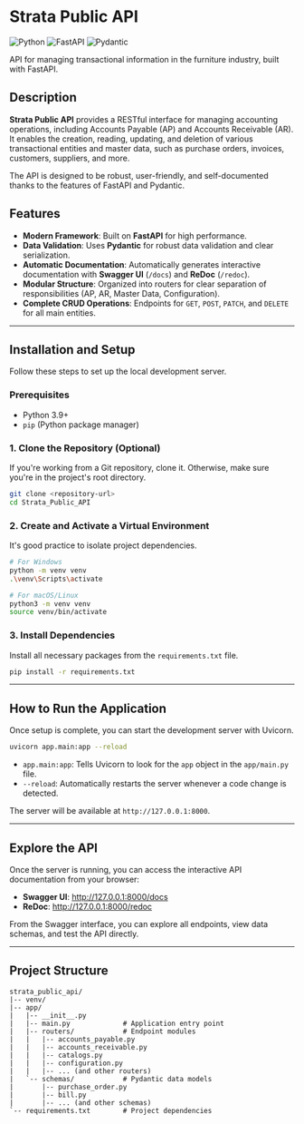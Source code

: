 # Strata Public API

![Python](https://img.shields.io/badge/python-3.11-blue.svg)
![FastAPI](https://img.shields.io/badge/FastAPI-0.103.2-green.svg)
![Pydantic](https://img.shields.io/badge/Pydantic-2.4.2-orange.svg)

API for managing transactional information in the furniture industry, built with FastAPI.

## Description

**Strata Public API** provides a RESTful interface for managing accounting operations, including Accounts Payable (AP) and Accounts Receivable (AR). It enables the creation, reading, updating, and deletion of various transactional entities and master data, such as purchase orders, invoices, customers, suppliers, and more.

The API is designed to be robust, user-friendly, and self-documented thanks to the features of FastAPI and Pydantic.

## Features

- **Modern Framework**: Built on **FastAPI** for high performance.
- **Data Validation**: Uses **Pydantic** for robust data validation and clear serialization.
- **Automatic Documentation**: Automatically generates interactive documentation with **Swagger UI** (`/docs`) and **ReDoc** (`/redoc`).
- **Modular Structure**: Organized into routers for clear separation of responsibilities (AP, AR, Master Data, Configuration).
- **Complete CRUD Operations**: Endpoints for `GET`, `POST`, `PATCH`, and `DELETE` for all main entities.

---

## Installation and Setup

Follow these steps to set up the local development server.

### Prerequisites

- Python 3.9+
- `pip` (Python package manager)

### 1. Clone the Repository (Optional)

If you're working from a Git repository, clone it. Otherwise, make sure you're in the project's root directory.

```bash
git clone <repository-url>
cd Strata_Public_API
```

### 2. Create and Activate a Virtual Environment

It's good practice to isolate project dependencies.

```bash
# For Windows
python -m venv venv
.\venv\Scripts\activate

# For macOS/Linux
python3 -m venv venv
source venv/bin/activate
```

### 3. Install Dependencies

Install all necessary packages from the `requirements.txt` file.

```bash
pip install -r requirements.txt
```

---

## How to Run the Application

Once setup is complete, you can start the development server with Uvicorn.

```bash
uvicorn app.main:app --reload
```

- `app.main:app`: Tells Uvicorn to look for the `app` object in the `app/main.py` file.
- `--reload`: Automatically restarts the server whenever a code change is detected.

The server will be available at `http://127.0.0.1:8000`.

---

## Explore the API

Once the server is running, you can access the interactive API documentation from your browser:

- **Swagger UI**: http://127.0.0.1:8000/docs
- **ReDoc**: http://127.0.0.1:8000/redoc

From the Swagger interface, you can explore all endpoints, view data schemas, and test the API directly.

---

## Project Structure

```
strata_public_api/
|-- venv/
|-- app/
|   |-- __init__.py
|   |-- main.py             # Application entry point
|   |-- routers/            # Endpoint modules
|   |   |-- accounts_payable.py
|   |   |-- accounts_receivable.py
|   |   |-- catalogs.py
|   |   |-- configuration.py
|   |   |-- ... (and other routers)
|   `-- schemas/            # Pydantic data models
|       |-- purchase_order.py
|       |-- bill.py
|       |-- ... (and other schemas)
`-- requirements.txt        # Project dependencies
```
